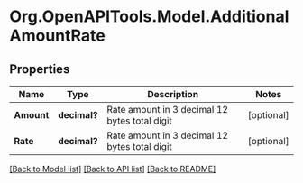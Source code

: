 # Org.OpenAPITools.Model.AdditionalAmountRate
## Properties

Name | Type | Description | Notes
------------ | ------------- | ------------- | -------------
**Amount** | **decimal?** | Rate amount in 3 decimal 12 bytes total digit | [optional] 
**Rate** | **decimal?** | Rate amount in 3 decimal 12 bytes total digit | [optional] 

[[Back to Model list]](../README.md#documentation-for-models) [[Back to API list]](../README.md#documentation-for-api-endpoints) [[Back to README]](../README.md)

